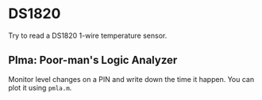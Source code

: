 # DS1820

Try to read a DS1820 1-wire temperature sensor.

## Plma: Poor-man's Logic Analyzer

Monitor level changes on a PIN and write down the time it happen. You can plot it using `pmla.m`.
